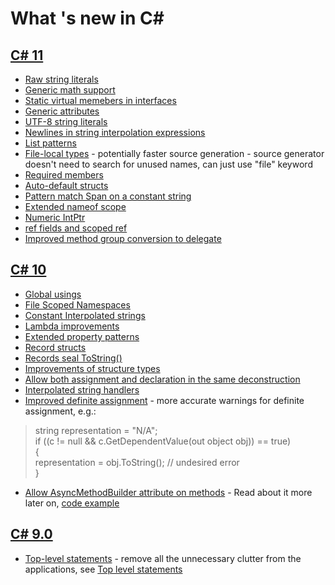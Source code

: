 ﻿# What 's new in C#

## [C# 11](https://learn.microsoft.com/en-us/dotnet/csharp/whats-new/csharp-11)
- [Raw string literals](/CSharp11Features/RawStringLiteralsExample.cs)
- [Generic math support](/CSharp11Features/GenericMathSupportExample.cs)
- [Static virtual memebers in interfaces](https://learn.microsoft.com/en-us/dotnet/csharp/whats-new/tutorials/static-virtual-interface-members)
- [Generic attributes](/CSharp11Features/GenericAttributesExample.cs) 
- [UTF-8 string literals](/CSharp11Features/Utf8StringLiteralsExample.cs)
- [Newlines in string interpolation expressions](/CSharp11Features/NewLinesInStringInterpolationExample.cs)
- [List patterns](/CSharp11Features/ListPatternsExample.cs) 
- [File-local types](/CSharp11Features/FileScopedTypes/FileScopedTypesExample.cs) - potentially faster source generation - source generator doesn't need to search for unused names, can just use "file" keyword
- [Required members](/CSharp11Features/RequiredMembersExample.cs)
- [Auto-default structs](/CSharp11Features/AutoDefaultStructExample.cs)
- [Pattern match Span<char> on a constant string](/CSharp11Features/PatternMatchSpanExample.cs)
- [Extended nameof scope](/CSharp11Features/ExtendedNameOfExample.cs)
- [Numeric IntPtr](/CSharp11Features/NumericIntPointerExample.cs)
- [ref fields and scoped ref](/CSharp11Features/RefFieldsAndScopedRefExample.cs)
- [Improved method group conversion to delegate](/CSharp11Features/ImprovedMethodGroupConversionToDelegate.cs)


## [C# 10](https://learn.microsoft.com/en-us/dotnet/csharp/whats-new/csharp-10)
- [Global usings](/CSharp10Features/GlobalUsings.cs)
- [File Scoped Namespaces](/CSharp10Features/FileScopedNamespaces.cs)
- [Constant Interpolated strings](/CSharp10Features/ConstantInterpolatedStrings.cs)
- [Lambda improvements](/CSharp10Features/LambdaImprovements.cs)
- [Extended property patterns](/CSharp10Features/ExtendedPropertyPatterns.cs)
- [Record structs](/CSharp10Features/RecordStructsExample.cs)
- [Records seal ToString()](/CSharp10Features/RecordTypeSealToString.cs)  
- [Improvements of structure types](/CSharp10Features/ImprovementsOfStructureTypes.cs)  
- [Allow both assignment and declaration in the same deconstruction](/CSharp10Features/AssignmentAndDeclarationInTheSameDeconstruction.cs)  
- [Interpolated string handlers](https://learn.microsoft.com/en-us/dotnet/csharp/language-reference/tokens/interpolated#compilation-of-interpolated-strings)
- [Improved definite assignment](https://learn.microsoft.com/en-us/dotnet/csharp/whats-new/csharp-10#improved-definite-assignment) - more accurate warnings for definite assignment, e.g.: 
> string representation = "N/A";  
if ((c != null && c.GetDependentValue(out object obj)) == true)  
{  
   representation = obj.ToString(); // undesired error  
}  
- [Allow AsyncMethodBuilder attribute on methods](https://learn.microsoft.com/en-us/dotnet/csharp/whats-new/csharp-10#allow-asyncmethodbuilder-attribute-on-methods) - Read about it more later on, [code example](https://gist.github.com/Horusiath/401ed16563dd442980de681d384f25b9)

  
## [C# 9.0](https://learn.microsoft.com/en-us/dotnet/csharp/whats-new/csharp-9)  
- [Top-level statements](/CSharp10Features/Program.cs) - remove all the unnecessary clutter from the applications, see [Top level statements](https://learn.microsoft.com/en-us/dotnet/csharp/whats-new/csharp-9#top-level-statements)
